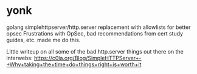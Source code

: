 # yonk
golang simplehttpserver/http.server replacement with allowlists for better opsec
Frustrations with OpSec, bad recommendations from cert study guides, etc. made me do this.

Little writeup on all some of the bad http.server things out there on the interwebs:
https://c0la.org/Blog/SimpleHTTPServer+-+Why+taking+the+time+do+things+right+is+worth+it
